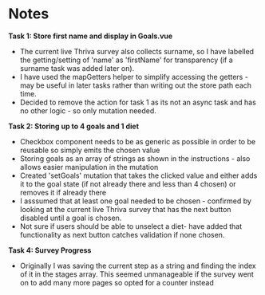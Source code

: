 # Notes

**Task 1: Store first name and display in Goals.vue**

- The current live Thriva survey also collects surname, so I have labelled the getting/setting of 'name' as 'firstName' for transparency (if a surname task was added later on).
- I have used the mapGetters helper to simplify accessing the getters - may be useful in later tasks rather than writing out the store path each time. 
- Decided to remove the action for task 1 as its not an async task and has no other logic - so only mutation needed. 

**Task 2: Storing up to 4 goals and 1 diet**

- Checkbox component needs to be as generic as possible in order to be reusable so simply emits the chosen value
- Storing goals as an array of strings as shown in the instructions - also allows easier manipulation in the mutation
- Created 'setGoals' mutation that takes the clicked value and either adds it to the goal state (if not already there and less than 4 chosen) or removes it if already there
- I asssumed that at least one goal needed to be chosen - confirmed by looking at the current live Thriva survey that has the next button disabled until a goal is chosen.
- Not sure if users should be able to unselect a diet- have added that functionality as next button catches validation if none chosen.

**Task 4: Survey Progress**

- Originally I was saving the current step as a string and finding the index of it in the stages array. This seemed unmanageable if the survey went on to add many more pages so
opted for a counter instead